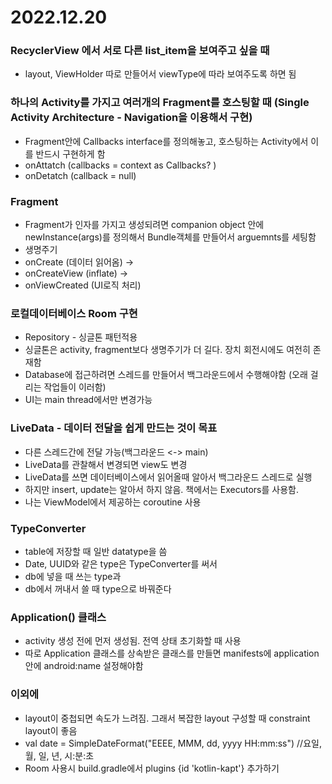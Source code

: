 # 2022.12.20
### RecyclerView 에서 서로 다른 list_item을 보여주고 싶을 때
- layout, ViewHolder 따로 만들어서 viewType에 따라 보여주도록 하면 됨 

### 하나의 Activity를 가지고 여러개의 Fragment를 호스팅할 때 (Single Activity Architecture - Navigation을 이용해서 구현)
- Fragment안에 Callbacks interface를 정의해놓고, 호스팅하는 Activity에서 이를 반드시 구현하게 함
- onAttatch (callbacks = context as Callbacks? )
- onDetatch (callback = null)

### Fragment
- Fragment가 인자를 가지고 생성되려면 companion object 안에 newInstance(args)를 정의해서 Bundle객체를 만들어서 arguemnts를 세팅함
- 생명주기
- onCreate (데이터 읽어옴) -> 
- onCreateView (inflate) -> 
- onViewCreated (UI로직 처리)

### 로컬데이터베이스 Room 구현
- Repository - 싱글톤 패턴적용
- 싱글톤은 activity, fragment보다 생명주기가 더 길다. 장치 회전시에도 여전히 존재함 
- Database에 접근하려면 스레드를 만들어서 백그라운드에서 수행해야함 (오래 걸리는 작업들이 이러함)
- UI는 main thread에서만 변경가능

### LiveData - 데이터 전달을 쉽게 만드는 것이 목표
- 다른 스레드간에 전달 가능(백그라운드 <-> main)
- LiveData를 관찰해서 변경되면 view도 변경
- LiveData를 쓰면 데이터베이스에서 읽어올때 알아서 백그라운드 스레드로 실행
- 하지만 insert, update는 알아서 하지 않음. 책에서는 Executors를 사용함. 
- 나는 ViewModel에서 제공하는 coroutine 사용

### TypeConverter
- table에 저장할 때 일반 datatype을 씀
- Date, UUID와 같은 type은 TypeConverter를 써서 
- db에 넣을 때 쓰는 type과 
- db에서 꺼내서 쓸 때 type으로 바꿔준다

### Application() 클래스
- activity 생성 전에 먼저 생성됨. 전역 상태 초기화할 때 사용
- 따로 Application 클래스를 상속받은 클래스를 만들면 manifests에 application 안에 android:name 설정해야함

### 이외에
- layout이 중첩되면 속도가 느려짐. 그래서 복잡한 layout 구성할 때 constraint layout이 좋음
- val date = SimpleDateFormat("EEEE, MMM, dd, yyyy HH:mm:ss") //요일, 월, 일, 년, 시:분:초
- Room 사용시 build.gradle에서 plugins {id 'kotlin-kapt'} 추가하기
